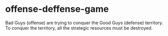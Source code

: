 # offense-deffense-game
Bad Guys (offense) are trying to conquer the Good Guys (defense) territory. To conquer the territory, all the strategic resources must be destroyed.
